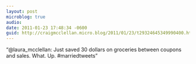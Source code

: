 ```yaml
---
layout: post
microblog: true
audio: 
date: 2011-01-23 17:48:34 -0600
guid: http://craigmcclellan.micro.blog/2011/01/23/t29324645349990400.html
---
```

“@laura_mcclellan: Just saved 30 dollars on groceries between coupons and sales. What. Up. #marriedtweets”

